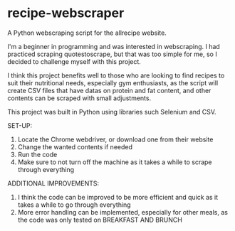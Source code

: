 # recipe-webscraper
A Python webscraping script for the allrecipe website.

I'm a beginner in programming and was interested in webscraping. I had practiced scraping quotestoscrape, but that was too simple for me, so I decided to challenge myself with this project.

I think this project benefits well to those who are looking to find recipes to suit their nutritional needs, especially gym enthusiasts, as the script will create CSV files that have datas on protein and fat content, and other contents can be scraped with small adjustments.

This project was built in Python using libraries such Selenium and CSV.

SET-UP:
1. Locate the Chrome webdriver, or download one from their website
2. Change the wanted contents if needed
3. Run the code
4. Make sure to not turn off the machine as it takes a while to scrape through everything

ADDITIONAL IMPROVEMENTS:
1. I think the code can be improved to be more efficient and quick as it takes a while to go through everything
2. More error handling can be implemented, especially for other meals, as the code was only tested on BREAKFAST AND BRUNCH
